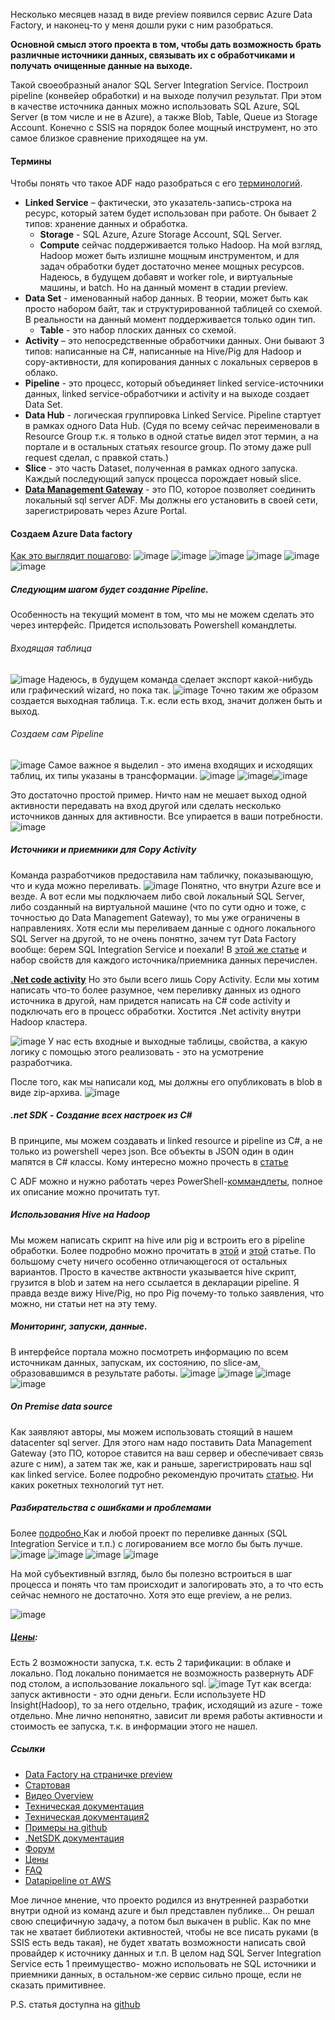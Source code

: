 Несколько месяцев назад в виде preview появился сервис Azure Data Factory, и наконец-то у меня дошли руки с ним разобраться.

<b>Основной смысл этого проекта в том, чтобы дать возможность брать различные источники данных, связывать их с обработчиками и получать очищенные данные на выходе.</b>

Такой своеобразный аналог SQL Server Integration Service. Построил pipeline (конвейер обработки) и на выходе получил результат.  При этом в качестве источника данных можно использовать SQL Azure, SQL Server (в том числе и не в Azure), а также Blob, Table, Queue из Storage Account.
Конечно с SSIS на порядок более мощный инструмент, но это самое близкое сравнение приходящее на ум.
<habracut text="Далее расскажу подробнее результаты своего разбирательства" />
<h4><b>Термины</b></h4>
Чтобы понять что такое ADF надо разобраться с его <a href="http://azure.microsoft.com/en-us/documentation/articles/data-factory-introduction/">терминологий</a>.
<ul>
	<li><b>Linked Service</b> – фактически, это указатель-запись-строка на ресурс, который затем будет использован при работе. Он бывает 2 типов: хранение данных и обработка.
<ul>
<li><b>Storage</b> - SQL Azure, Azure Storage Account, SQL Server.</li>
	<li><b>Compute</b> сейчас поддерживается только Hadoop. На мой взгляд, Hadoop может быть излишне мощным инструментом, и для задач обработки будет достаточно менее мощных ресурсов. Надеюсь, в будущем добавят и worker role, и виртуальные машины, и batch. Но на данный момент в стадии preview.</li>
</ul></li>
	<li><b>Data Set</b> - именованный набор данных. В теории, может быть как просто набором байт, так и структурированной таблицей со схемой. В реальности на данный момент поддерживается только один тип.
<ul><li><b>Table</b> - это набор плоских данных со схемой.</li></ul></li>	
	<li><b>Activity</b> – это непосредственные обработчики данных. Они бывают 3 типов: написанные на C#, написанные на Hive/Pig для Hadoop и copy-активности, для копирования данных с локальных серверов в облако.</li>
	<li><b>Pipeline</b> - это процесс, который объединяет linked service-источники данных, linked service-обработчики и activity и на выходе создает Data Set.</li>
	<li><b>Data Hub</b> - логическая группировка Linked Service. Pipeline стартует в рамках одного Data Hub.  (Судя по всему сейчас переименовали в Resource Group т.к. я только в одной статье видел этот термин, а на портале и в остальных статьях resource group. По этому даже pull request сделал, с правкой стать.)</li>
	<li><b>Slice</b> - это часть Dataset, полученная в рамках одного запуска. Каждый последующий запуск процесса порождает новый slice. </li>
	<li><b><a href="http://azure.microsoft.com/en-us/documentation/articles/data-factory-use-onpremises-datasources/">Data Management Gateway</a></b> - это ПО, которое позволяет соединить локальный sql server ADF. Мы должны его установить в своей сети, зарегистрировать через  Azure Portal.</li>
</ul>

<h4><b>Создаем Azure Data factory</b></h4>
<a href="http://azure.microsoft.com/en-us/documentation/articles/data-factory-get-started/">Как это выглядит пошагово</a>:
<spoiler title="Открываем Management Portal Preview."><img src="http://habrastorage.org/files/50e/bb3/c3c/50ebb3c3c2924909bd0e0846f4d5caf8.png" alt="image"/></spoiler>
<spoiler title="Нажимаем создать"><img src="http://habrastorage.org/files/9eb/164/c7e/9eb164c7e2154a0b9eb1869664aded3a.png" alt="image"/></spoiler>
<spoiler title="Добавляем Linked Service"><img src="http://habrastorage.org/files/d7c/87b/0c6/d7c87b0c6c7f4640bd44be7db818d8d0.png" alt="image"/></spoiler>
<spoiler title="Выбирав тип Storage для LS, выбираем тип Azure Table storage"><img src="http://habrastorage.org/files/5b1/345/646/5b1345646b884a4d90b272f11520847c.png" alt="image"/></spoiler>
<spoiler title="Wizard для Storage Account"><img src="http://habrastorage.org/files/f3a/29d/9de/f3a29d9dedf34cf28233f5f2a7837202.png" alt="image"/></spoiler>
<spoiler title="Wizard для базы данных"><img src="http://habrastorage.org/files/5c8/470/e0e/5c8470e0e8ee40aa91a5813a79d3a999.png" alt="image"/></spoiler>

<h5><b>Следующим шагом будет создание Pipeline</b>.</h5>
Особенность на текущий момент в том, что мы не можем сделать это через интерфейс. Придется использовать Powershell командлеты.
<h6>Входящая таблица</h6>
 <spoiler title="В Json описываем структуру нашего источника данных."><img src="http://habrastorage.org/files/ad8/cae/9e7/ad8cae9e745345b7bd14ee1c8ac4ed96.png" alt="image"/></spoiler>
Надеюсь, в будущем команда сделает экспорт какой-нибудь или графический wizard, но пока так.
<spoiler title="После чего создаем таблицу через powershell команду:"><img src="http://habrastorage.org/files/61e/e7e/366/61ee7e366fe84c768ab83301b8c651dc.png" alt="image"/></spoiler>
Точно таким же образом создается выходная таблица. Т.к. если есть вход, значит должен быть и выход.

<h6>Создаем сам Pipeline</h6>
<spoiler title="Мы это делаем в json-формате."><img src="http://habrastorage.org/files/db4/22f/eb5/db422feb59dd4f58b8041ab103790dab.png" alt="image"/></spoiler>
Самое важное я выделил - это имена входящих и исходящих таблиц, их типы указаны в трансформации. 
<spoiler title="Затем исполняем скрипт создания pipeline через powershell."><img src="http://habrastorage.org/files/f15/aa2/38e/f15aa238ec8b4bc781754ccbc73d66fc.png" alt="image"/></spoiler>
<spoiler title="После чего через интерфейс портала мы можем посмотреть на созданную активность, статистику ее вызовов и т.п.">
<img src="http://habrastorage.org/files/def/e8b/819/defe8b81970a43ea999c76741cc7b887.png" alt="image"/><img src="http://habrastorage.org/files/b0d/166/d93/b0d166d93d2d432f999f2195a00786d3.png" alt="image"/></spoiler>

Это достаточно простой пример.
Ничто нам не мешает выход одной активности передавать на вход другой или сделать несколько источников данных для активности. Все упирается в ваши потребности.
 <spoiler title="Вот пример более сложной схемы:"><img src="http://habrastorage.org/files/625/e89/efb/625e89efb85b4993ac3836cac7b24744.png" alt="image"/></spoiler>

<h5><b>Источники и приемники для Copy Activity</b></h5>
Команда разработчиков предоставила нам табличку, показывающую, что и куда можно переливать. 
<img src="http://habrastorage.org/files/47d/559/2df/47d5592df94f4b6294e94a5561a509c5.png" alt="image"/>
Понятно, что внутри Azure все и везде.  А вот если мы подключаем либо свой локальный SQL Server, либо созданный на виртуальной машине (что по сути одно и тоже, с точностью до Data Management Gateway), то мы уже ограничены в направлениях. Хотя если мы переливаем данные с одного локального SQL Server на другой, то не очень понятно, зачем тут Data Factory вообще: берем SQL Integration Service и поехали! 
В <a href="http://azure.microsoft.com/en-us/documentation/articles/data-factory-copy-activity/">этой же статье</a> и набор свойств для каждого источника/приемника данных перечислен.

<b><a href="http://azure.microsoft.com/en-us/documentation/articles/data-factory-use-custom-activities/">.Net code activity</a></b>
Но это были всего лишь Copy Activity. Если мы хотим написать что-то более разумное, чем переливку данных из одного источника в другой, нам придется написать на C# code activity и подключать его в процесс обработки. Хостится .Net activity внутри Hadoop кластера.

<spoiler title="Чтобы созданный нами класс был вызван, мы должны всего-то на всего имплементировать интерфейс."><img src="http://habrastorage.org/files/2fd/a33/5e9/2fda335e97284da78bff1bfd3974a089.png" alt="image"/>
</spoiler>
У нас есть входные и выходные таблицы, свойства, а какую логику с помощью этого реализовать - это на усмотрение разработчика.

После того, как мы написали код, мы должны его опубликовать в blob в виде zip-архива. 
<spoiler title="Затем мы можем сослаться на него при создании pipeline,как это показано ниже."><img src="http://habrastorage.org/files/97d/3c2/3c5/97d3c23c51e844d9aa1ee3b566c9fd5f.png" alt="image"/></spoiler>

<h5><b>.net SDK - Создание всех настроек из C#</b></h5>
В принципе, мы можем создавать и linked resource и pipeline из C#, а не только из powershell через json. Все объекты в JSON один в один мапятся в C# классы. Кому интересно можно прочесть в <a href="http://azure.microsoft.com/en-us/documentation/articles/data-factory-create-data-factories-programmatically/">статье</a>

С ADF можно и нужно работать через PowerShell-<a href=" http://msdn.microsoft.com/en-us/library/dn820234.aspx">коммандлеты</a>, полное  их описание можно прочитать тут.


<h5><b>Использования Hive на Hadoop</b></h5>
Мы можем написать скрипт на hive или pig и встроить его в pipeline обработки. Более подробно можно прочитать в <a href="http://azure.microsoft.com/en-us/documentation/articles/data-factory-map-reduce/">этой</a> и <a href="http://azure.microsoft.com/en-us/documentation/articles/data-factory-pig-hive-activities/">этой</a> статье.
По большому счету ничего особенно отличающегося от остальных вариантов. Просто в качестве актвности указывается hive скрипт, грузится в blob и затем на него ссылается в декларации pipeline.
Я правда везде вижу Hive/Pig, но про Pig почему-то только заявления, что можно, ни статьи нет на эту тему.

<h5><b>Мониторинг, запуски, данные.</b></h5>
В интерфейсе портала можно посмотреть информацию по всем источникам данных, запускам, их состоянию, по  slice-ам, образовавшимся в результате работы. 
<spoiler title="Тут все вроде очевидно.">
<img src="http://habrastorage.org/files/ffb/59a/aad/ffb59aaad2e646d9b0da3d3ea89a890a.png" alt="image"/>
<img src="http://habrastorage.org/files/d89/2f5/74f/d892f574f93b48cb8f1be4291eb5a373.png" alt="image"/>
<img src="http://habrastorage.org/files/4b5/3b0/c50/4b53b0c505844de481306bfb90a46e88.png" alt="image"/>
<img src="http://habrastorage.org/files/ac4/435/63a/ac443563a5e7458eb52eb2b5a5ded3ff.png" alt="image"/>
</spoiler>

<h5><b>On Premise data source</b></h5>
Как заявляют авторы, мы можем использовать стоящий в нашем datacenter sql server.
Для этого нам надо поставить Data Management Gateway (это ПО, которое ставится на ваш сервер и обеспечивает связь azure с ним), а затем так же, как и раньше, зарегистрировать наш sql как linked service.
Более подробно рекомендую прочитать <a href="http://azure.microsoft.com/en-us/documentation/articles/data-factory-use-onpremises-datasources/">статью</a>. Ни каких рокетных технологий тут нет.

<h5><b>Разбирательства с ошибками и проблемами</b></h5>
Более <a href="http://azure.microsoft.com/en-us/documentation/articles/data-factory-troubleshoot/">подробно </a>
Как и любой проект по переливке данных (SQL Integration Service и т.п.) с логированием все могло бы быть лучше. 
<spoiler title="Из выводимой информации можно понять про факт наличия проблемы, некоторые сообщения пробрасываются и в проблему с авторизацией."><img src="http://habrastorage.org/files/5aa/15e/e73/5aa15ee73a0149478bf064b5a8e91ffe.png" alt="image"/>
<img src="http://habrastorage.org/files/5fc/668/acd/5fc668acdd9a41f28f3b53d0972b9aa6.png" alt="image"/>
<img src="http://habrastorage.org/files/0cd/11a/13b/0cd11a13b89842dda73b90e0abd422ad.png" alt="image"/>
<img src="http://habrastorage.org/files/da5/f82/8b4/da5f828b4fe046fd9a47db17ead62415.png" alt="image"/></spoiler>

На мой субъективный взгляд, было бы полезно встроиться в шаг процесса и понять что там происходит и залогировать это, а то что есть сейчас немного не достаточно. Хотя это еще preview, а не релиз.

<spoiler title="У pig/hive можно выгрузить логи stderr"><img src="http://habrastorage.org/files/0ed/fb5/f5c/0edfb5f5c3184029bd23f0541980cb5c.png" alt="image"/></spoiler>

<h5><b><a href="http://azure.microsoft.com/en-us/pricing/details/data-factory/">Цены</a>:</b></h5>
Есть 2 возможности запуска, т.к. есть 2 тарификации: в облаке и локально. 
Под локально понимается не возможность развернуть ADF под столом, а использование локального sql. 
<img src="http://habrastorage.org/files/cee/22a/831/cee22a831d0b4a72a7fc334dced0ffd4.png" alt="image"/>
Тут как всегда: запуск активности - это одни деньги. Если  используете HD Insight(Hadoop), то за него отдельно, трафик, исходящий из azure - тоже отдельно. Мне лично непонятно, зависит ли время работы активности и стоимость ее запуска, т.к. в информации этого не нашел. 

<h5><b>Ссылки</b></h5>
<ul>
	<li><a href="http://azure.microsoft.com/en-us/services/preview/">Data Factory на страничке preview</a></li>
	<li><a href="http://azure.microsoft.com/en-us/services/data-factory/">Стартовая</a></li>
	<li><a href="http://channel9.msdn.com/Blogs/Windows-Azure/Azure-Data-Factory-Overview/">Видео Overview</a></li>
	<li><a href="http://azure.microsoft.com/en-us/documentation/services/data-factory/">Техническая документация</a></li>
	<li><a href="http://msdn.microsoft.com/en-us/library/dn834987.aspx">Техническая документация2</a></li>
	<li><a href="https://github.com/Azure/Azure-DataFactory">Примеры на github</a></li>
	<li><a href="http://msdn.microsoft.com/en-us/library/dn883654.aspx">.NetSDK документация</a></li>
	<li><a href="https://social.msdn.microsoft.com/forums/azure/en-US/home?forum=AzureDataFactory">Форум</a></li>
	<li><a href="http://azure.microsoft.com/en-us/pricing/details/data-factory/">Цены</a></li>
	<li><a href="http://azure.microsoft.com/en-us/documentation/articles/data-factory-faq/">FAQ</a></li>
	<li><a href="http://aws.amazon.com/datapipeline/">Datapipeline от AWS</a></li>
</ul>

Мое личное мнение, что проекто родился из внутренней разработки внутри одной из команд azure и был представлен публике... Он решал свою специфичную задачу, а потом был выкачен в public. Как по мне так не хватает библиотеки активностей, чтобы не все писать руками (в SSIS есть ведь такая), не будет хватать возможности написать свой провайдер к источнику данных и т.п. В целом над SQL Server Integration Service есть 1 преимущество- можно испольовать не SQL источники и приемники данных, в остальном-же сервис сильно проще, если не сказать примитивнее.

P.S. статья доступна на <a href="https://github.com/SychevIgor/blog_Azure/tree/master/DataFactory">github</a>

